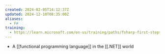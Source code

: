 ```yaml
---
created: 2024-02-05T14:12:37Z
updated: 2024-12-10T08:35:00Z
aliases:
  - F#
training:
  - https://learn.microsoft.com/en-us/training/paths/fsharp-first-steps/
---
```

- A [[functional programming language]] in the [[.NET]] world